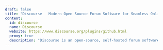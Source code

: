 ```yaml
---
draft: false
title: "Discourse - Modern Open-Source Forum Software for Seamless Online Discussions"
content:
  id: discourse
  name: Discourse
  website: https://www.discourse.org/plugins/github.html
  proxy: true
  description: "Discourse is an open-source, self-hosted forum software that redefines community interaction with dynamic notifications, continuous scrolling, and rich media features for modern discussions."
---
```

